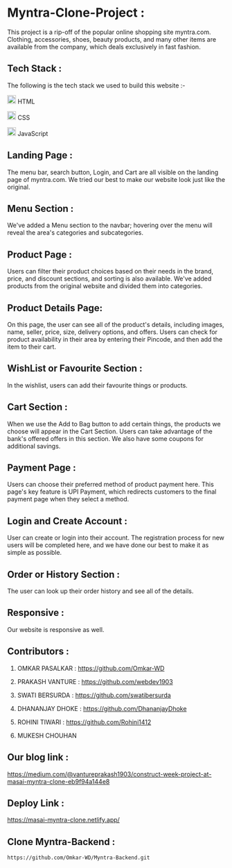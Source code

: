 # Myntra-Clone-Project :
This project is a rip-off of the popular online shopping site myntra.com. Clothing, accessories, shoes, beauty products, and many other items are available from the company, which deals exclusively in fast fashion.

## Tech Stack :
The following is the tech stack we used to build this website :-

<img src="https://cdn-icons-png.flaticon.com/512/226/226269.png" width=20/> HTML

<img src="https://cdn-icons-png.flaticon.com/512/732/732190.png" width=20 /> CSS

<img src="https://cdn-icons-png.flaticon.com/512/1199/1199124.png" width=20/> JavaScript

## Landing Page :
The menu bar, search button, Login, and Cart are all visible on the landing page of myntra.com. We tried our best to make our website look just like the original.

## Menu Section :
We've added a Menu section to the navbar; hovering over the menu will reveal the area's categories and subcategories.

## Product Page :
Users can filter their product choices based on their needs in the brand, price, and discount sections, and sorting is also available. We've added products from the original website and divided them into categories.

## Product Details Page:
On this page, the user can see all of the product's details, including images, name, seller, price, size, delivery options, and offers.
Users can check for product availability in their area by entering their Pincode, and then add the item to their cart.

## WishList or Favourite Section :
In the wishlist, users can add their favourite things or products.

## Cart Section :
When we use the Add to Bag button to add certain things, the products we choose will appear in the Cart Section.
Users can take advantage of the bank's offered offers in this section. We also have some coupons for additional savings.

## Payment Page :
Users can choose their preferred method of product payment here. This page's key feature is UPI Payment, which redirects customers to the final payment page when they select a method.

## Login and Create Account :
User can create or login into their account.
The registration process for new users will be completed here, and we have done our best to make it as simple as possible.

## Order or History Section :
The user can look up their order history and see all of the details.

## Responsive :
Our website is responsive as well.

## Contributors :
1. OMKAR PASALKAR : https://github.com/Omkar-WD

2. PRAKASH VANTURE : https://github.com/webdev1903

3. SWATI BERSURDA : https://github.com/swatibersurda

4. DHANANJAY DHOKE : https://github.com/DhananjayDhoke

5. ROHINI TIWARI : https://github.com/Rohini1412

6. MUKESH CHOUHAN

## Our blog link :
https://medium.com/@vantureprakash1903/construct-week-project-at-masai-myntra-clone-eb9f94a144e8

## Deploy Link :
https://masai-myntra-clone.netlify.app/

## Clone Myntra-Backend :
    https://github.com/Omkar-WD/Myntra-Backend.git
